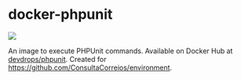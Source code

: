# docker-phpunit

[![](https://images.microbadger.com/badges/image/devdrops/phpunit.svg)](https://microbadger.com/images/devdrops/phpunit "Get your own image badge on microbadger.com")

An image to execute PHPUnit commands. Available on Docker Hub at [devdrops/phpunit](https://hub.docker.com/r/devdrops/phpunit/).
Created for https://github.com/ConsultaCorreios/environment.
